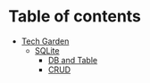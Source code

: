 # Table of contents

* [Tech Garden](README.md)
  * [SQLite](tech-garden/sqlite/README.md)
    * [DB and Table](tech-garden/sqlite/db-and-table.md)
    * [CRUD](tech-garden/sqlite/crud.md)

